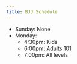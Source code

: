 ```yaml
---
title: BJJ Schedule
---
```


- Sunday: None
- Monday:
    - 4:30pm: Kids
    - 6:00pm: Adults 101
    - 7:00pm: All levels
